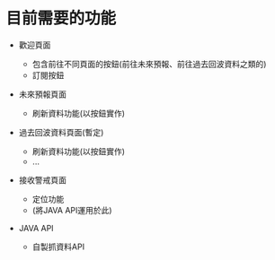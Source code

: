 # 目前需要的功能
- 歡迎頁面
    - 包含前往不同頁面的按鈕(前往未來預報、前往過去回波資料之類的)
    - 訂閱按鈕

- 未來預報頁面
    - 刷新資料功能(以按鈕實作)

- 過去回波資料頁面(暫定)
    - 刷新資料功能(以按鈕實作)
    - ...

- 接收警戒頁面
    - 定位功能
    - (將JAVA API運用於此)

- JAVA API
    - 自製抓資料API
